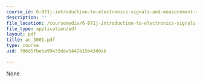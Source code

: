 ```yaml
---
course_id: 6-071j-introduction-to-electronics-signals-and-measurement-spring-2006
description: ''
file_location: /coursemedia/6-071j-introduction-to-electronics-signals-and-measurement-spring-2006/706d5fbeba99433daa5442b15b43d0ab_an_3001.pdf
file_type: application/pdf
layout: pdf
title: an_3001.pdf
type: course
uid: 706d5fbeba99433daa5442b15b43d0ab

---
```

None